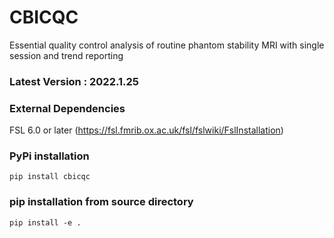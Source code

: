 # CBICQC

Essential quality control analysis of routine phantom stability MRI with single session and trend reporting

### Latest Version : 2022.1.25

### External Dependencies
FSL 6.0 or later (https://fsl.fmrib.ox.ac.uk/fsl/fslwiki/FslInstallation)

### PyPi installation
```pip install cbicqc```

### pip installation from source directory
```pip install -e .```
